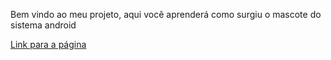 Bem vindo ao meu projeto, aqui você aprenderá como surgiu o mascote do sistema android

<a href="https://droidhisttory.netlify.app/" target="_blank">Link para a página</a>
